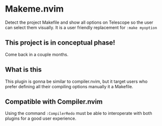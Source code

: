 # Makeme.nvim
Detect the project Makefile and show all options on Telescope so the user can select them visually. It is a user friendly replacement for `:make myoption`

## This project is in conceptual phase!
Come back in a couple months.

## What is this
This plugin is gonna be similar to compiler.nvim, but it target users who prefer defining all their compiling options manually it a Makefile.

## Compatible with Compiler.nvim
Using the command `:CompilerRedo` must be able to interoperate with both plugins for a good user experience.
